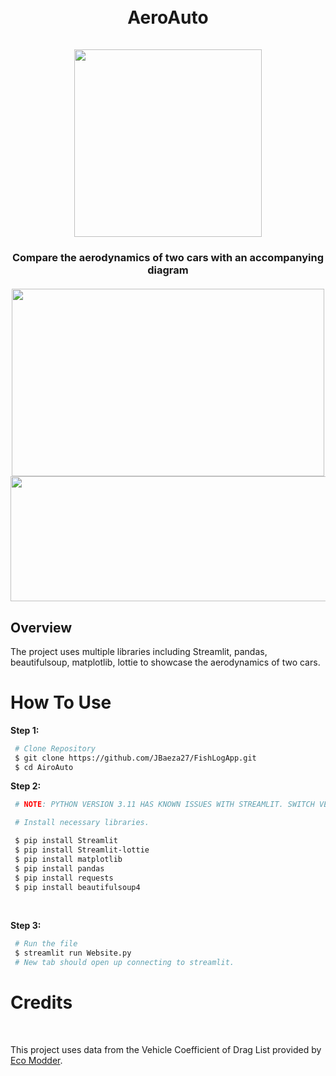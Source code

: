 <h1 align="center">
  <br>
  AeroAuto
  <br>
  <br>
  <a><img src="https://github.com/user-attachments/assets/7f2ce19b-bfb0-4af6-a210-5ab9eb92e72d" width="300" height="300"></a>




<h3 align="center">
  Compare the aerodynamics of two cars with an accompanying diagram
   <br>
   <br>
  <a><img src="https://github.com/user-attachments/assets/c805fb10-0faa-4808-842b-4f178688b7ad" width="500" height="300"></a>
  <a><img src="https://github.com/user-attachments/assets/71f5688f-822f-4997-a7be-aa0da7646fb2" width="600" height="200"></a>
</h3>

## Overview
<p> The project uses multiple libraries including Streamlit, pandas, beautifulsoup, matplotlib, lottie to showcase the aerodynamics of two cars.</p>


<h1>
  How To Use
</h1>

**Step 1:**
<br>

```bash
 # Clone Repository
 $ git clone https://github.com/JBaeza27/FishLogApp.git
 $ cd AiroAuto
```

**Step 2:**
```bash
 # NOTE: PYTHON VERSION 3.11 HAS KNOWN ISSUES WITH STREAMLIT. SWITCH VERSIONS IF NOT COMPATIBLE.

 # Install necessary libraries.

 $ pip install Streamlit
 $ pip install Streamlit-lottie
 $ pip install matplotlib
 $ pip install pandas
 $ pip install requests
 $ pip install beautifulsoup4
```

<br>

**Step 3:**

```bash
 # Run the file
 $ streamlit run Website.py
 # New tab should open up connecting to streamlit. 
```
<h1>Credits</h1>
<br>
<p>This project uses data from the Vehicle Coefficient of Drag List provided by <a href="https://ecomodder.com/wiki/Vehicle_Coefficient_of_Drag_List">Eco Modder</a>.</p> 
